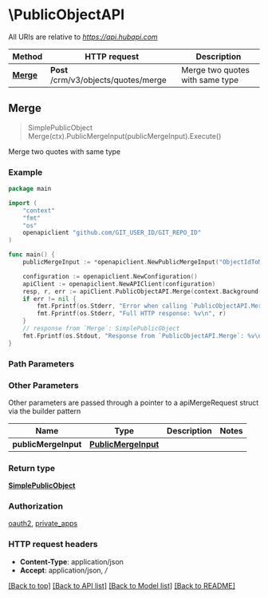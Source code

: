 # \PublicObjectAPI

All URIs are relative to *https://api.hubapi.com*

Method | HTTP request | Description
------------- | ------------- | -------------
[**Merge**](PublicObjectAPI.md#Merge) | **Post** /crm/v3/objects/quotes/merge | Merge two quotes with same type



## Merge

> SimplePublicObject Merge(ctx).PublicMergeInput(publicMergeInput).Execute()

Merge two quotes with same type

### Example

```go
package main

import (
	"context"
	"fmt"
	"os"
	openapiclient "github.com/GIT_USER_ID/GIT_REPO_ID"
)

func main() {
	publicMergeInput := *openapiclient.NewPublicMergeInput("ObjectIdToMerge_example", "PrimaryObjectId_example") // PublicMergeInput | 

	configuration := openapiclient.NewConfiguration()
	apiClient := openapiclient.NewAPIClient(configuration)
	resp, r, err := apiClient.PublicObjectAPI.Merge(context.Background()).PublicMergeInput(publicMergeInput).Execute()
	if err != nil {
		fmt.Fprintf(os.Stderr, "Error when calling `PublicObjectAPI.Merge``: %v\n", err)
		fmt.Fprintf(os.Stderr, "Full HTTP response: %v\n", r)
	}
	// response from `Merge`: SimplePublicObject
	fmt.Fprintf(os.Stdout, "Response from `PublicObjectAPI.Merge`: %v\n", resp)
}
```

### Path Parameters



### Other Parameters

Other parameters are passed through a pointer to a apiMergeRequest struct via the builder pattern


Name | Type | Description  | Notes
------------- | ------------- | ------------- | -------------
 **publicMergeInput** | [**PublicMergeInput**](PublicMergeInput.md) |  | 

### Return type

[**SimplePublicObject**](SimplePublicObject.md)

### Authorization

[oauth2](../README.md#oauth2), [private_apps](../README.md#private_apps)

### HTTP request headers

- **Content-Type**: application/json
- **Accept**: application/json, */*

[[Back to top]](#) [[Back to API list]](../README.md#documentation-for-api-endpoints)
[[Back to Model list]](../README.md#documentation-for-models)
[[Back to README]](../README.md)

